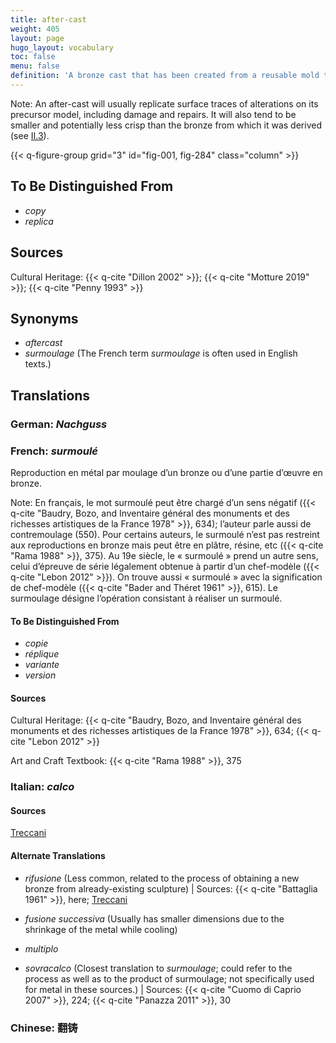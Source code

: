 ```yaml
---
title: after-cast
weight: 405
layout: page
hugo_layout: vocabulary
toc: false
menu: false
definition: 'A bronze cast that has been created from a reusable mold taken directly from an existing bronze. After-casts are therefore made using the indirect lost-wax process, or in some instances by sand casting.'
---
```


<div class="backmatter">

Note: An after-cast will usually replicate surface traces of alterations on its precursor model, including damage and repairs. It will also tend to be smaller and potentially less crisp than the bronze from which it was derived (see [II.3](#II.3)).

</div>

{{< q-figure-group grid="3" id="fig-001, fig-284" class="column" >}}

## To Be Distinguished From

- *copy*
- *replica*

## Sources

Cultural Heritage: {{< q-cite "Dillon 2002" >}}; {{< q-cite "Motture 2019" >}}; {{< q-cite "Penny 1993" >}}

## Synonyms

- *aftercast*
- *surmoulage* (The French term *surmoulage* is often used in English texts.)

## Translations

<div class="accordion">

### **German**: *Nachguss*

### **French**: *surmoulé*

Reproduction en métal par moulage d’un bronze ou d’une partie d’œuvre en bronze.

<div class="backmatter">

Note: En français, le mot surmoulé peut être chargé d’un sens négatif ({{< q-cite "Baudry, Bozo, and Inventaire général des monuments et des richesses artistiques de la France 1978" >}}, 634); l’auteur parle aussi de contremoulage (550). Pour certains auteurs, le surmoulé n’est pas restreint aux reproductions en bronze mais peut être en plâtre, résine, etc ({{< q-cite "Rama 1988" >}}, 375). Au 19e siècle, le « surmoulé » prend un autre sens, celui d’épreuve de série légalement obtenue à partir d’un chef-modèle ({{< q-cite "Lebon 2012" >}}). On trouve aussi « surmoulé » avec la signification de chef-modèle ({{< q-cite "Bader and Théret 1961" >}}, 615). Le surmoulage désigne l’opération consistant à réaliser un surmoulé.

</div>

#### To Be Distinguished From

- *copie*
- *réplique*
- *variante*
- *version*

#### Sources

Cultural Heritage: {{< q-cite "Baudry, Bozo, and Inventaire général des monuments et des richesses artistiques de la France 1978" >}}, 634; {{< q-cite "Lebon 2012" >}}

Art and Craft Textbook: {{< q-cite "Rama 1988" >}}, 375

### **Italian**: *calco*

#### Sources

[Treccani](https://www.treccani.it/vocabolario/calco/)

#### Alternate Translations

- *rifusione* (Less common, related to the process of obtaining a new bronze from already-existing sculpture) |  Sources: {{< q-cite "Battaglia 1961" >}}, here; [Treccani](http://www.treccani.it/vocabolario/rifusione/)

- *fusione successiva* (Usually has smaller dimensions due to the shrinkage of the metal while cooling)

- *multiplo*

- *sovracalco* (Closest translation to *surmoulage*; could refer to the process as well as to the product of surmoulage; not specifically used for metal in these sources.) | Sources: {{< q-cite "Cuomo di Caprio 2007" >}}, 224; {{< q-cite "Panazza 2011" >}}, 30

### **Chinese**: 翻铸

</div>
